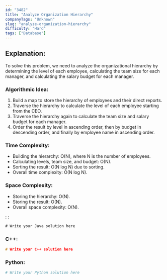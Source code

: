 ```yaml
---
id: "3482"
title: "Analyze Organization Hierarchy"
companyTags: "Unknown"
slug: "analyze-organization-hierarchy"
difficulty: "Hard"
tags: ["Database"]
---
```


## Explanation:

To solve this problem, we need to analyze the organizational hierarchy by determining the level of each employee, calculating the team size for each manager, and calculating the salary budget for each manager.

### Algorithmic Idea:
1. Build a map to store the hierarchy of employees and their direct reports.
2. Traverse the hierarchy to calculate the level of each employee starting from the CEO.
3. Traverse the hierarchy again to calculate the team size and salary budget for each manager.
4. Order the result by level in ascending order, then by budget in descending order, and finally by employee name in ascending order.

### Time Complexity:
- Building the hierarchy: O(N), where N is the number of employees.
- Calculating levels, team size, and budget: O(N).
- Sorting the result: O(N log N) due to sorting.
- Overall time complexity: O(N log N).

### Space Complexity:
- Storing the hierarchy: O(N).
- Storing the result: O(N).
- Overall space complexity: O(N).

:
:
```java
# Write your Java solution here
```

### C++:
```cpp
# Write your C++ solution here
```

### Python:
```python
# Write your Python solution here
```